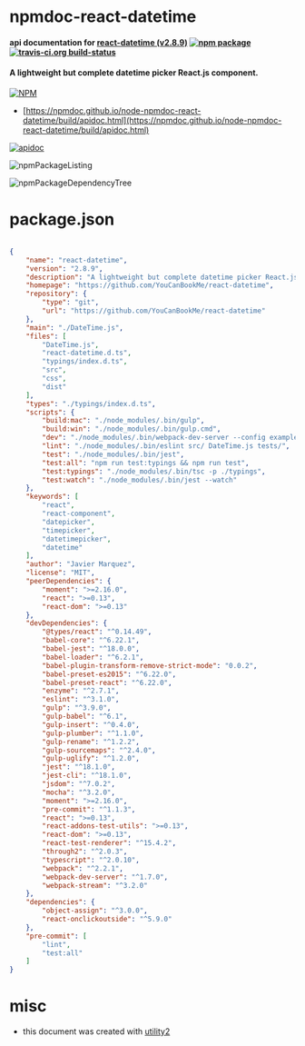 # npmdoc-react-datetime

#### api documentation for  [react-datetime (v2.8.9)](https://github.com/YouCanBookMe/react-datetime)  [![npm package](https://img.shields.io/npm/v/npmdoc-react-datetime.svg?style=flat-square)](https://www.npmjs.org/package/npmdoc-react-datetime) [![travis-ci.org build-status](https://api.travis-ci.org/npmdoc/node-npmdoc-react-datetime.svg)](https://travis-ci.org/npmdoc/node-npmdoc-react-datetime)

#### A lightweight but complete datetime picker React.js component.

[![NPM](https://nodei.co/npm/react-datetime.png?downloads=true&downloadRank=true&stars=true)](https://www.npmjs.com/package/react-datetime)

- [https://npmdoc.github.io/node-npmdoc-react-datetime/build/apidoc.html](https://npmdoc.github.io/node-npmdoc-react-datetime/build/apidoc.html)

[![apidoc](https://npmdoc.github.io/node-npmdoc-react-datetime/build/screenCapture.buildCi.browser.%252Ftmp%252Fbuild%252Fapidoc.html.png)](https://npmdoc.github.io/node-npmdoc-react-datetime/build/apidoc.html)

![npmPackageListing](https://npmdoc.github.io/node-npmdoc-react-datetime/build/screenCapture.npmPackageListing.svg)

![npmPackageDependencyTree](https://npmdoc.github.io/node-npmdoc-react-datetime/build/screenCapture.npmPackageDependencyTree.svg)



# package.json

```json

{
    "name": "react-datetime",
    "version": "2.8.9",
    "description": "A lightweight but complete datetime picker React.js component.",
    "homepage": "https://github.com/YouCanBookMe/react-datetime",
    "repository": {
        "type": "git",
        "url": "https://github.com/YouCanBookMe/react-datetime"
    },
    "main": "./DateTime.js",
    "files": [
        "DateTime.js",
        "react-datetime.d.ts",
        "typings/index.d.ts",
        "src",
        "css",
        "dist"
    ],
    "types": "./typings/index.d.ts",
    "scripts": {
        "build:mac": "./node_modules/.bin/gulp",
        "build:win": "./node_modules/.bin/gulp.cmd",
        "dev": "./node_modules/.bin/webpack-dev-server --config example/webpack.config.js --devtool eval --progress --colors --hot --content-base example",
        "lint": "./node_modules/.bin/eslint src/ DateTime.js tests/",
        "test": "./node_modules/.bin/jest",
        "test:all": "npm run test:typings && npm run test",
        "test:typings": "./node_modules/.bin/tsc -p ./typings",
        "test:watch": "./node_modules/.bin/jest --watch"
    },
    "keywords": [
        "react",
        "react-component",
        "datepicker",
        "timepicker",
        "datetimepicker",
        "datetime"
    ],
    "author": "Javier Marquez",
    "license": "MIT",
    "peerDependencies": {
        "moment": ">=2.16.0",
        "react": ">=0.13",
        "react-dom": ">=0.13"
    },
    "devDependencies": {
        "@types/react": "^0.14.49",
        "babel-core": "^6.22.1",
        "babel-jest": "^18.0.0",
        "babel-loader": "^6.2.1",
        "babel-plugin-transform-remove-strict-mode": "0.0.2",
        "babel-preset-es2015": "^6.22.0",
        "babel-preset-react": "^6.22.0",
        "enzyme": "^2.7.1",
        "eslint": "^3.1.0",
        "gulp": "^3.9.0",
        "gulp-babel": "^6.1",
        "gulp-insert": "^0.4.0",
        "gulp-plumber": "^1.1.0",
        "gulp-rename": "^1.2.2",
        "gulp-sourcemaps": "^2.4.0",
        "gulp-uglify": "^1.2.0",
        "jest": "^18.1.0",
        "jest-cli": "^18.1.0",
        "jsdom": "^7.0.2",
        "mocha": "^3.2.0",
        "moment": ">=2.16.0",
        "pre-commit": "^1.1.3",
        "react": ">=0.13",
        "react-addons-test-utils": ">=0.13",
        "react-dom": ">=0.13",
        "react-test-renderer": "^15.4.2",
        "through2": "^2.0.3",
        "typescript": "^2.0.10",
        "webpack": "^2.2.1",
        "webpack-dev-server": "^1.7.0",
        "webpack-stream": "^3.2.0"
    },
    "dependencies": {
        "object-assign": "^3.0.0",
        "react-onclickoutside": "^5.9.0"
    },
    "pre-commit": [
        "lint",
        "test:all"
    ]
}
```



# misc
- this document was created with [utility2](https://github.com/kaizhu256/node-utility2)
